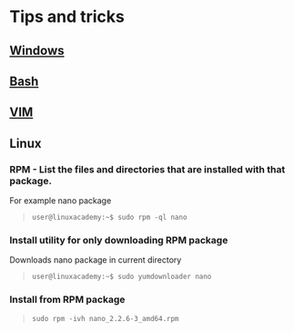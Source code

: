 # Tips and tricks
## [Windows](windows-tools.md)
## [Bash](bash/bash-tricks.md)
## [VIM](vim/vim.md)
## Linux
### RPM - List the files and directories that are installed with that package.
For example nano package
> `user@linuxacademy:~$ sudo rpm -ql nano`
### Install utility for only downloading RPM package
Downloads nano package in current directory
> `user@linuxacademy:~$ sudo yumdownloader nano`
### Install from RPM package
> `sudo rpm -ivh nano_2.2.6-3_amd64.rpm`
